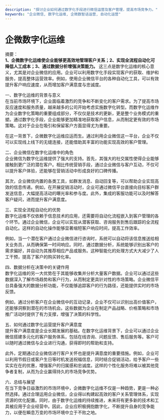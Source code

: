 ```yaml
---
description: "探讨企业如何通过数字化手段进行微信运营及客户管理，提高市场竞争力。"
keywords: "企业微信, 数字化运维, 企微数智话运营, 自动化运营"
---
```

# 企微数字化运维

摘要：  
**1、企微数字化运维使企业能够更高效地管理客户关系；2、实现全流程自动化可降低人工成本；3、通过数据分析增强决策能力。** 这三点是数字化运维的核心意义，尤其是对企业微信的应用。企业可以利用数字化手段实现客户的获取、维护和服务，提高整体运营效率。例如，使用企业微信平台的各种自动化工具，可以有效提升客户响应速度，从而增加客户满意度与忠诚度。

一、数字化运维的背景与意义  
在当前市场环境下，企业面临着激烈的竞争和不断变化的客户需求。为了提高市场反应速度和服务质量，越来越多的公司开始考虑实施数字化转型。而数字化运维作为企业数字化策略的重要组成部分，不仅仅是技术的更新，更是整个业务模式的重塑。通过数字化手段，企业能够更加精准地获取客户信息，从而制定更有效的市场策略。这对于企业在吸引和保留客户方面显得尤为重要。

在这一背景下，企微数字化运维应运而生。通过利用企业微信这一平台，企业不仅可以实现线上线下的无缝连接，还能借助其丰富的功能实现高效的客户管理。

二、企业微信在数字化运维中的角色  
企业微信为数字化运维提供了强大的支持。首先，其强大的社交属性使得企业能够接触到更广泛的潜在客户。相比传统营销手段，通过企业微信与客户互动，不仅可以提升客户体验，还能够在营销活动中形成良好的口碑传播。

其次，企业微信内置的各类工具，如群发消息、自动回复等，可以帮助企业实现高效的信息传递。例如，在开展促销活动时，企业可通过微信平台直接向目标客户群发送信息，大幅提高活动的曝光率和参与度。此外，集成的客服功能可以及时解答客户疑问，进而提升客户满意度。

三、实现全流程自动化的优势  
数字化运维不仅依赖于信息技术的应用，还需要将自动化流程嵌入到客户管理的各个环节。通过企业微信，企业可以实现从潜客获取、咨询服务到售后跟踪的全流程自动化。这样的自动化操作能够显著缩短客户响应时间，提高工作效率。

例如，当一个潜在客户通过企业微信进行咨询时，系统可以自动将该信息推送给相关业务员，从而确保第一时间响应。同时，通过数据分析，系统能够识别出客户的需求偏好，并自动为其推荐相应产品或服务。这种智能化的处理方式大大减少了人工干预，提高了客户的购买转化率。

四、数据分析在决策中的关键作用  
数字化运维的另一大优势在于其能够收集并分析大量客户数据。企业可以通过这些数据深入了解市场趋势和客户行为，从而制定更具针对性的市场策略。企业微信平台具备强大的数据分析功能，不仅能够追踪客户的行为路径，还能提供实时的市场反馈。

例如，通过分析客户在企业微信中的互动记录，企业不仅可以识别出高价值客户，还能够洞察到潜在的市场机会。这些数据为企业在制定产品战略、价格策略和市场推广活动时提供了有力支撑，增强了决策的科学性。

五、如何通过数字化运营提升客户满意度  
提升客户满意度是企业长期发展的基础。在数字化运维背景下，企业可以通过企业微信搭建多元化的客户服务体系，包括在线咨询、问题反馈、售后服务等。客户可以随时通过微信与企业进行沟通，获得即时的帮助和支持。

此外，定期通过企业微信进行客户关怀也是提升满意度的重要措施。例如，企业可以利用节假日或客户生日等时机发送祝福信息，同时结合促销活动，给予客户一些实实在在的优惠，增强客户的归属感和忠诚度。这样的个性化服务将难以被其他竞争者复制，从而为企业赢得持久的市场竞争优势。

六、总结与展望  
在当下竞争日益激烈的市场环境中，企微数字化运维不仅是一种趋势，更是一种必然选择。通过合理运用企业微信，企业得以构建起高效的客户关系管理体系，实现资源的优化配置。同时，由于数字化运维的持续推进，未来将有更多新的技术和工具被应用于企业经营中。因此，企业应积极拥抱数字化，不断提升自身的竞争能力，以便在瞬息万变的市场环境中立于不败之地。
